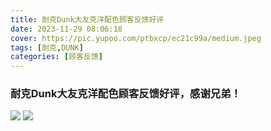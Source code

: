 ```yaml
---
title: 耐克Dunk大友克洋配色顾客反馈好评
date: 2023-11-29 08:06:18
cover: https://pic.yupoo.com/ptbxcp/ec21c99a/medium.jpeg
tags: [耐克,DUNK]
categories: [顾客反馈]
---
```


###  耐克Dunk大友克洋配色顾客反馈好评，感谢兄弟！
![](https://pic.yupoo.com/ptbxcp/0c8a2dce/6886d48b.jpeg)
![](https://pic.yupoo.com/ptbxcp/ec21c99a/738656df.jpeg)